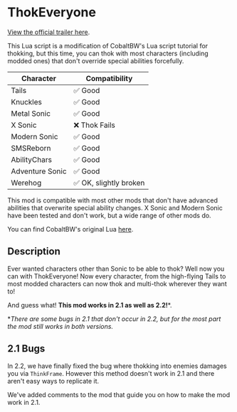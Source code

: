# ThokEveryone
[View the official trailer here](https://www.youtube.com/watch?v=KHy7Z256abY).

This Lua script is a modification of CobaltBW's Lua script tutorial for thokking, but this time, you can thok with most characters (including modded ones) that don't override special abilities forcefully.

| Character | Compatibility |
|------------|------------------
| Tails          | ✅ Good        |
| Knuckles   | ✅ Good   |
| Metal Sonic | ✅ Good        | 
| X Sonic | ❌ Thok Fails  | 
| Modern Sonic | ✅ Good  |
| SMSReborn | ✅ Good  |
| AbilityChars | ✅ Good  |
| Adventure Sonic | ✅ Good  |
| Werehog | ✅ OK, slightly broken  |

This mod is compatible with most other mods that don't have advanced abilities that overwrite special ability changes. X Sonic and Modern Sonic have been tested and don't work, but 
a wide range of other mods do.

You can find CobaltBW's original Lua [here](https://mb.srb2.org/threads/lua-thok-scripting-example.30555/).

## Description
Ever wanted characters other than Sonic to be able to thok? Well now you can with ThokEveryone! Now every character, from the high-flying Tails to most modded characters
can now thok and multi-thok wherever they want to!

And guess what! **This mod works in 2.1 as well as 2.2!***.

**There are some bugs in 2.1 that don't occur in 2.2, but for the most part the mod still works in both versions.*

## 2.1 Bugs
In 2.2, we have finally fixed the bug where thokking into enemies damages you via `ThinkFrame`. However this method doesn't work in 2.1 and
there aren't easy ways to replicate it.

We've added comments to the mod that guide you on how to make the mod work in 2.1.
